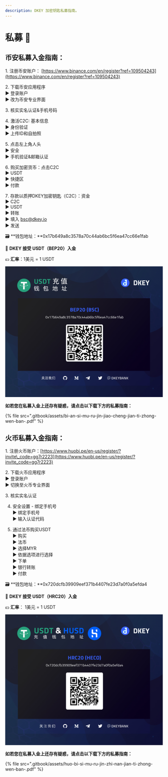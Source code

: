 ```yaml
---
description: DKEY 加密钥匙私募指南。
---
```


# 私募 🎯

## 币安私募入金指南：

1️. 注册币安账户： [https://www.binance.com/en/register?ref=109504243](https://www.binance.com/en/register?ref=109504243)

2️. 下载币安应用程序  
 ▶ 登录账户  
 ▶ 改为币安专业界面

3️. 核实实名认证&手机号码

4️. 激活C2C: 基本信息  
 ▶ 身份验证  
 ▶ 上传ID和自拍照

5️. 点击左上角人头  
 ▶ 安全  
 ▶ 手机验证&邮箱认证

6️. 购买加密货币：点击C2C  
 ▶ USDT  
 ▶ 快捷区  
 ▶ 付款

7️. 存款以质押DKEY加密钥匙（C2C）：资金  
 ▶ C2C  
 ▶ USDT  
 ▶ 转账  
 ▶ 填入 bsc@dkey.io   
 ▶ 发送



🗃 **钱包地址：**0x17b649a8c3578a70c44ab6bc5f6ea47cc66e1fab

🔑 **DKEY 接受 USDT（BEP20）入金**

💵 **汇率**：1美元 = 1 USDT

![](.gitbook/assets/usdt-deposit-poster_bep20_cn.jpg)

**如若您在私募入金上还存有疑惑，请点击以下载下方的私募指南：**

{% file src=".gitbook/assets/bi-an-si-mu-ru-jin-jiao-cheng-jian-ti-zhong-wen-ban-.pdf" %}

## 火币私募入金指南：

1️. 注册火币账户：[https://www.huobi.pe/en-us/register/?invite\_code=gg7r2223](https://www.huobi.pe/en-us/register/?invite_code=gg7r2223)

2️. 下载火币应用程序  
 ▶ 登录账户  
 ▶ 切换至火币专业界面

3️. 核实实名认证

4. 安全设置 - 绑定手机号  
 ▶ 绑定手机号  
 ▶ 输入认证代码  
  
5. 通过法币购买USDT  
 ▶ 购买  
 ▶ 法币  
 ▶ 选择MYR  
 ▶ 依据选项进行选择  
 ▶ 下单  
 ▶ 银行转账  
 ▶ 付款



🗃 **钱包地址：**0x720dcfb39909eef371b4407fe23d7a0f0a5efda4

🔑 **DKEY 接受 USDT（HRC20）入金**

💵 **汇率**： 1美元 = 1 USDT

![](.gitbook/assets/hrc20_usdt-and-husd_cn.jpg)

**如若您在私募入金上还存有疑惑，请点击以下载下方的私募指南：**

{% file src=".gitbook/assets/huo-bi-si-mu-ru-jin-zhi-nan-jian-ti-zhong-wen-ban-.pdf" %}

